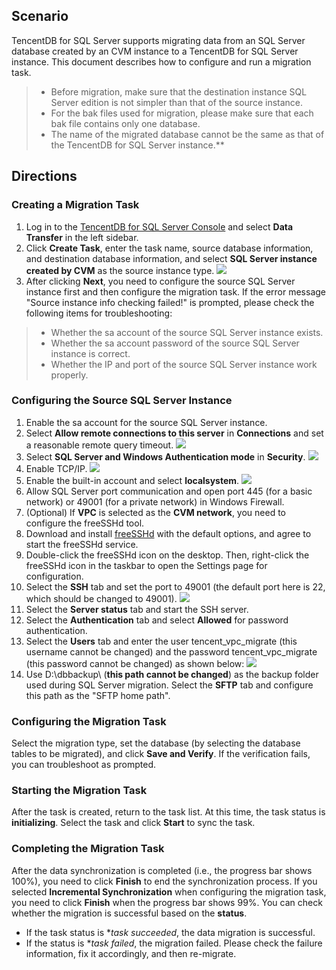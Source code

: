 ## Scenario
TencentDB for SQL Server supports migrating data from an SQL Server database created by an CVM instance to a TencentDB for SQL Server instance. This document describes how to configure and run a migration task.

>- Before migration, make sure that the destination instance SQL Server edition is not simpler than that of the source instance.
>- For the bak files used for migration, please make sure that each bak file contains only one database.
>- The name of the migrated database cannot be the same as that of the TencentDB for SQL Server instance.**

## Directions
### Creating a Migration Task
1. Log in to the [TencentDB for SQL Server Console](https://console.cloud.tencent.com/sqlserver) and select **Data Transfer** in the left sidebar.
2. Click **Create Task**, enter the task name, source database information, and destination database information, and select **SQL Server instance created by CVM** as the source instance type.
![](https://main.qcloudimg.com/raw/38c6bea6f805d748e139fc5db244cd7f.png)
3. After clicking **Next**, you need to configure the source SQL Server instance first and then configure the migration task.
 If the error message "Source instance info checking failed!" is prompted, please check the following items for troubleshooting:
>- Whether the sa account of the source SQL Server instance exists.
>- Whether the sa account password of the source SQL Server instance is correct.
>- Whether the IP and port of the source SQL Server instance work properly.

### Configuring the Source SQL Server Instance
1. Enable the sa account for the source SQL Server instance.
2. Select **Allow remote connections to this server** in **Connections** and set a reasonable remote query timeout.
![](https://main.qcloudimg.com/raw/8455b226eeb556e2a29c344c88f58816.png)
3. Select **SQL Server and Windows Authentication mode** in **Security**.
![](https://main.qcloudimg.com/raw/b6147d87e00fe1adf7d45ade5e9817a6.png)
4. Enable TCP/IP.
![](https://main.qcloudimg.com/raw/6e2a92237acc5a6d12978b6f5684d639.png)
5. Enable the built-in account and select **localsystem**.
![](https://main.qcloudimg.com/raw/1705b8f236182a11974be4c7776bd49b.png)
6. Allow SQL Server port communication and open port 445 (for a basic network) or 49001 (for a private network) in Windows Firewall.
7. (Optional) If **VPC** is selected as the **CVM network**, you need to configure the freeSSHd tool.
 1. Download and install [freeSSHd](http://www.freesshd.com/freeSSHd.exe) with the default options, and agree to start the freeSSHd service.
 2. Double-click the freeSSHd icon on the desktop. Then, right-click the freeSSHd icon in the taskbar to open the Settings page for configuration.
 3. Select the **SSH** tab and set the port to 49001 (the default port here is 22, which should be changed to 49001). ![](https://main.qcloudimg.com/raw/46b896f77b9e533e5a6c7fa2783bef1d.png)
 4. Select the **Server status** tab and start the SSH server.
 5. Select the **Authentication** tab and select **Allowed** for password authentication.
 6. Select the **Users** tab and enter the user tencent_vpc_migrate (this username cannot be changed) and the password tencent_vpc_migrate (this password cannot be changed) as shown below:
 ![](https://main.qcloudimg.com/raw/2c34d7cf466eefd301107223986f6049.png)
 7. Use D:\dbbackup\ (**this path cannot be changed**) as the backup folder used during SQL Server migration. Select the **SFTP** tab and configure this path as the "SFTP home path".

### Configuring the Migration Task
Select the migration type, set the database (by selecting the database tables to be migrated), and click **Save and Verify**. If the verification fails, you can troubleshoot as prompted.

### Starting the Migration Task
After the task is created, return to the task list. At this time, the task status is **initializing**. Select the task and click **Start** to sync the task.

### Completing the Migration Task
After the data synchronization is completed (i.e., the progress bar shows 100%), you need to click **Finish** to end the synchronization process. If you selected **Incremental Synchronization** when configuring the migration task, you need to click **Finish** when the progress bar shows 99%. You can check whether the migration is successful based on the **status**.
 - If the task status is **task succeeded*, the data migration is successful.
 - If the status is **task failed*, the migration failed. Please check the failure information, fix it accordingly, and then re-migrate.
